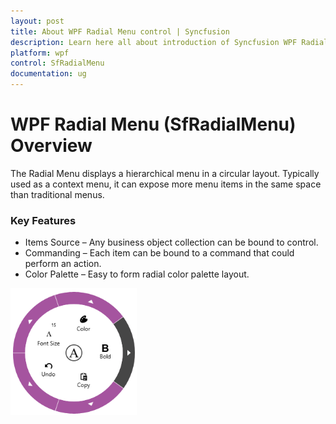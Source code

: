 ```yaml
---
layout: post
title: About WPF Radial Menu control | Syncfusion
description: Learn here all about introduction of Syncfusion WPF Radial Menu (SfRadialMenu) control, its elements and more details.
platform: wpf
control: SfRadialMenu 
documentation: ug
---
```


# WPF Radial Menu (SfRadialMenu) Overview

The Radial Menu displays a hierarchical menu in a circular layout. Typically used as a context menu, it can expose more menu items in the same space than traditional menus.

### Key Features

* Items Source – Any business object collection can be bound to control. 
* Commanding – Each item can be bound to a command that could perform an action. 
* Color Palette – Easy to form radial color palette layout. 





![Overview_img1](Overview_images/Overview_img1.png)



